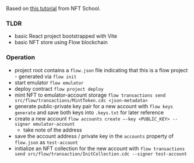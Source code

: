 Based on [this tutorial](https://nftschool.dev/tutorial/flow-nft-marketplace/#building-pet-store) from NFT School.

### TLDR

- basic React project bootstrapped with Vite
- basic NFT store using Flow blockchain

### Operation

- project root contains a `flow.json` file indicating that this is a flow project - generated via `flow init`
- start emulator `flow emulator`
- deploy contract `flow project deploy`
- mint NFT to emulator-account storage `flow transactions send src/flow/transactions/MintToken.cdc <json-metadata>`
- generate public-private key pair for a new account with `flow keys generate` and save both keys into `.keys.txt` for later reference
- create a new account `flow accounts create —-key <PUBLIC_KEY> --signer emulator-account`
  - take note of the address
- save the account address / private key in the `accounts` property of `flow.json` as `test-account`
- initialize an NFT collection for the new account with `flow transactions send src/flow/transaction/InitCollection.cdc --signer test-account`
